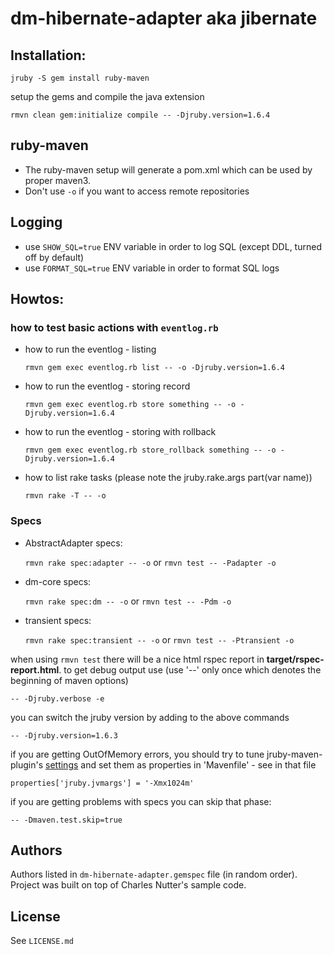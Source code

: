 dm-hibernate-adapter aka jibernate
=========================================


Installation:
-------------

    jruby -S gem install ruby-maven

setup the gems and compile the java extension

    rmvn clean gem:initialize compile -- -Djruby.version=1.6.4

ruby-maven
----------

* The ruby-maven setup will generate a pom.xml which can be used by proper maven3.
* Don't use `-o` if you want to access remote repositories

Logging
-------

* use `SHOW_SQL=true` ENV variable in order to log SQL (except DDL, turned off by default)
* use `FORMAT_SQL=true` ENV variable in order to format SQL logs

Howtos:
-------

### how to test basic actions with `eventlog.rb`

* how to run the eventlog - listing

    `rmvn gem exec eventlog.rb list -- -o -Djruby.version=1.6.4`

* how to run the eventlog - storing record

    `rmvn gem exec eventlog.rb store something -- -o -Djruby.version=1.6.4`

* how to run the eventlog - storing with rollback

    `rmvn gem exec eventlog.rb store_rollback something -- -o -Djruby.version=1.6.4`

* how to list rake tasks (please note the jruby.rake.args part(var name))

    `rmvn rake -T -- -o`

### Specs

* AbstractAdapter specs:

  `rmvn rake spec:adapter -- -o`
or
  `rmvn test -- -Padapter -o`

* dm-core specs:

  `rmvn rake spec:dm -- -o`
or
  `rmvn test -- -Pdm -o`

* transient specs:

  `rmvn rake spec:transient -- -o`
or
  `rmvn test -- -Ptransient -o`

when using `rmvn test` there will be a nice html rspec report in **target/rspec-report.html**.
to get debug output use (use '--' only once which denotes the beginning of maven options)

  `-- -Djruby.verbose -e`

you can switch the jruby version by adding to the above commands

  `-- -Djruby.version=1.6.3`

if you are getting OutOfMemory errors, you should try to tune jruby-maven-plugin's [settings](https://github.com/mkristian/jruby-maven-plugins) and set them as properties in 'Mavenfile' - see in that file

  `properties['jruby.jvmargs'] = '-Xmx1024m'`

if you are getting problems with specs you can skip that phase:

  `-- -Dmaven.test.skip=true`


Authors
-------

Authors listed in `dm-hibernate-adapter.gemspec` file (in random order).
Project was built on top of Charles Nutter's sample code.

License
-------

See `LICENSE.md`



